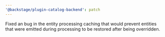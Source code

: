 ```yaml
---
'@backstage/plugin-catalog-backend': patch
---
```


Fixed an bug in the entity processing caching that would prevent entities that were emitted during processing to be restored after being overridden.
